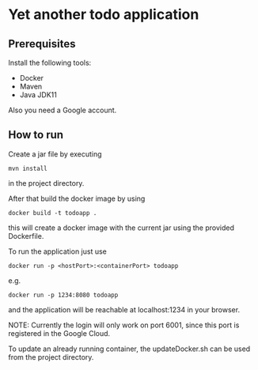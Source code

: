 # Yet another todo application

## Prerequisites

Install the following tools:

- Docker
- Maven
- Java JDK11

Also you need a Google account.

## How to run

Create a jar file by executing

```
mvn install
```
in the project directory.

After that build the docker image by using

```
docker build -t todoapp .
```

this will create a docker image with the current jar using the provided Dockerfile.

To run the application just use

```
docker run -p <hostPort>:<containerPort> todoapp
```

e.g.

```
docker run -p 1234:8080 todoapp
```

and the application will be reachable at localhost:1234 in your browser. 

NOTE: Currently the login will only work on port 6001, since this port is registered in the Google Cloud. 

To update an already running container, the updateDocker.sh can be used from the project directory. 

